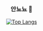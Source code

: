 <div align=center>

### 안뇨뇨 👋


<!--
**sejyom/sejyom** is a ✨ _special_ ✨ repository because its `README.md` (this file) appears on your GitHub profile.

Here are some ideas to get you started:

- 🔭 I’m currently working on ...
- 🌱 I’m currently learning ...
- 👯 I’m looking to collaborate on ...
- 🤔 I’m looking for help with ...
- 💬 Ask me about ...
- 📫 How to reach me: ...
- 😄 Pronouns: ...
- ⚡ Fun fact: ...

-->

[![Top Langs](https://github-readme-stats.vercel.app/api/top-langs/?username=sejyom&layout=compact)](https://github.com/sejyom/github-readme-stats)
</div>
